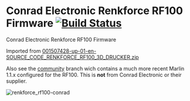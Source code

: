 # Conrad Electronic Renkforce RF100 Firmware [![Build Status](https://travis-ci.org/probonopd/RF100-Firmware.svg?branch=master)](https://travis-ci.org/probonopd/RF100-Firmware)

Conrad Electronic Renkforce RF100 Firmware

Imported from [001507428-up-01-en-SOURCE_CODE_RENKFORCE_RF100_3D_DRUCKER.zip](http://www.produktinfo.conrad.com/datenblaetter/1500000-1599999/001507428-up-01-en-SOURCE_CODE_RENKFORCE_RF100_3D_DRUCKER.zip)

Also see the [community](https://github.com/probonopd/RF100-Firmware/tree/community) branch wich contains a much more recent Marlin 1.1.x configured for the RF100. This is __not__ from Conrad Electronic or their supplier.

![renkforce_rf100-conrad](https://user-images.githubusercontent.com/2480569/28237985-64cd60a8-694a-11e7-9f32-d54dc7c0fc24.jpg)
